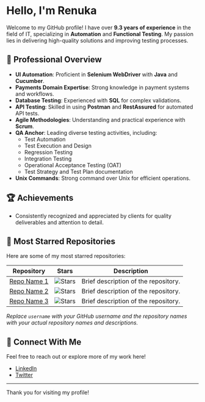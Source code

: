 # Hello, I'm Renuka

Welcome to my GitHub profile! I have over **9.3 years of experience** in the field of IT, specializing in **Automation** and **Functional Testing**. My passion lies in delivering high-quality solutions and improving testing processes. 

## 🔹 Professional Overview

- **UI Automation**: Proficient in **Selenium WebDriver** with **Java** and **Cucumber**.
- **Payments Domain Expertise**: Strong knowledge in payment systems and workflows.
- **Database Testing**: Experienced with **SQL** for complex validations.
- **API Testing**: Skilled in using **Postman** and **RestAssured** for automated API tests.
- **Agile Methodologies**: Understanding and practical experience with **Scrum**.
- **QA Anchor**: Leading diverse testing activities, including:
  - Test Automation
  - Test Execution and Design
  - Regression Testing
  - Integration Testing
  - Operational Acceptance Testing (OAT)
  - Test Strategy and Test Plan documentation
- **Unix Commands**: Strong command over Unix for efficient operations.

## 🏆 Achievements

- Consistently recognized and appreciated by clients for quality deliverables and attention to detail.

## 🌟 Most Starred Repositories

Here are some of my most starred repositories:

| Repository | Stars | Description |
|------------|-------|-------------|
| [Repo Name 1](https://github.com/username/repo1) | ![Stars](https://img.shields.io/github/stars/username/repo1?style=social) | Brief description of the repository. |
| [Repo Name 2](https://github.com/username/repo2) | ![Stars](https://img.shields.io/github/stars/username/repo2?style=social) | Brief description of the repository. |
| [Repo Name 3](https://github.com/username/repo3) | ![Stars](https://img.shields.io/github/stars/username/repo3?style=social) | Brief description of the repository. |

*Replace `username` with your GitHub username and the repository names with your actual repository names and descriptions.*

## 🔗 Connect With Me

Feel free to reach out or explore more of my work here!

- [LinkedIn](https://www.linkedin.com/in/your-profile)
- [Twitter](https://twitter.com/your-profile)

---

Thank you for visiting my profile!
